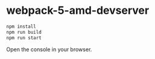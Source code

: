# webpack-5-amd-devserver

```sh
npm install
npm run build
npm run start
```

Open the console in your browser.
